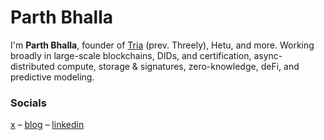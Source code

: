 # Parth Bhalla

I'm **Parth Bhalla**, founder of [Tria](https://www.tria.so) (prev. Threely), Hetu, and more. Working broadly in large-scale blockchains, DIDs, and certification, async-distributed compute, storage & signatures, zero-knowledge, deFi, and predictive modeling.
 
### Socials

[x](https://twitter.com/parthbl) – [blog](https://www.parth.so) – [linkedin](https://www.linkedin.com/in/parthbl)
